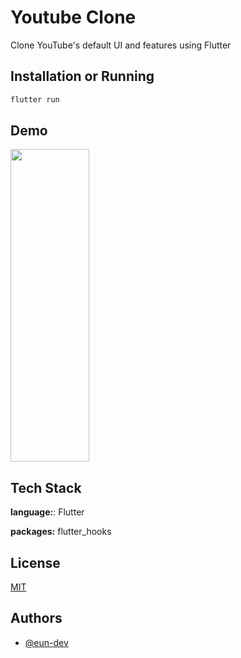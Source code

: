 # Youtube Clone

Clone YouTube's default UI and features using Flutter

## Installation or Running

```bash
flutter run
```


## Demo
<img src="./assets/github/demo.gif" width="50%" height="500PX"/>

<!-- ![](https://github.com/eun-dev/youtube_clone/blob/main/assets/github/demo.gif) -->


## Tech Stack

**language:**: Flutter

**packages:** flutter_hooks


## License

[MIT](https://choosealicense.com/licenses/mit/)


## Authors

- [@eun-dev](https://github.com/eun-dev)

